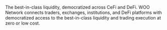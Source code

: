 The best-in-class liquidity, democratized across CeFi and DeFi. WOO Network connects traders, exchanges, institutions, and DeFi platforms with democratized access to the best-in-class liquidity and trading execution at zero or low cost.